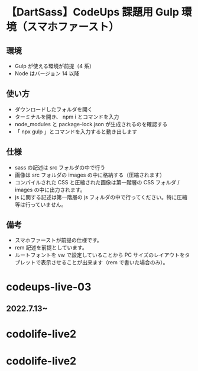 # 【DartSass】CodeUps 課題用 Gulp 環境（スマホファースト）

## 環境

- Gulp が使える環境が前提（4 系）
- Node はバージョン 14 以降

## 使い方

- ダウンロードしたフォルダを開く
- ターミナルを開き、 npm i とコマンドを入力
- node_modules と package-lock.json が生成されるのを確認する
- 「 npx gulp 」とコマンドを入力すると動き出します

## 仕様

- sass の記述は src フォルダの中で行う
- 画像は src フォルダの images の中に格納する（圧縮されます）
- コンパイルされた CSS と圧縮された画像は第一階層の CSS フォルダ / images の中に出力されます。
- js に関する記述は第一階層の js フォルダの中で行ってください。特に圧縮等は行っていません。

## 備考

- スマホファーストが前提の仕様です。
- rem 記述を前提としています。
- ルートフォントを vw で設定していることから PC サイズのレイアウトをタブレットで表示させることが出来ます（rem で書いた場合のみ）。

# codeups-live-03

## 2022.7.13~
# codolife-live2
# codolife-live2
